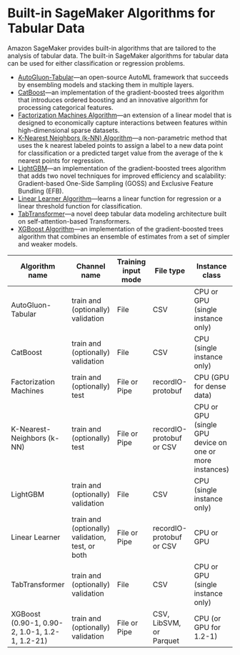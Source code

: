# Built\-in SageMaker Algorithms for Tabular Data<a name="algorithms-tabular"></a>

Amazon SageMaker provides built\-in algorithms that are tailored to the analysis of tabular data\. The built\-in SageMaker algorithms for tabular data can be used for either classification or regression problems\.
+ [AutoGluon\-Tabular](autogluon-tabular.md)—an open\-source AutoML framework that succeeds by ensembling models and stacking them in multiple layers\. 
+ [CatBoost](catboost.md)—an implementation of the gradient\-boosted trees algorithm that introduces ordered boosting and an innovative algorithm for processing categorical features\.
+ [Factorization Machines Algorithm](fact-machines.md)—an extension of a linear model that is designed to economically capture interactions between features within high\-dimensional sparse datasets\.
+ [K\-Nearest Neighbors \(k\-NN\) Algorithm](k-nearest-neighbors.md)—a non\-parametric method that uses the k nearest labeled points to assign a label to a new data point for classification or a predicted target value from the average of the k nearest points for regression\.
+ [LightGBM](lightgbm.md)—an implementation of the gradient\-boosted trees algorithm that adds two novel techniques for improved efficiency and scalability: Gradient\-based One\-Side Sampling \(GOSS\) and Exclusive Feature Bundling \(EFB\)\.
+ [Linear Learner Algorithm](linear-learner.md)—learns a linear function for regression or a linear threshold function for classification\.
+ [TabTransformer](tabtransformer.md)—a novel deep tabular data modeling architecture built on self\-attention\-based Transformers\. 
+ [XGBoost Algorithm](xgboost.md)—an implementation of the gradient\-boosted trees algorithm that combines an ensemble of estimates from a set of simpler and weaker models\.


| Algorithm name | Channel name | Training input mode | File type | Instance class | Parallelizable | 
| --- | --- | --- | --- | --- | --- | 
| AutoGluon\-Tabular | train and \(optionally\) validation | File | CSV | CPU or GPU \(single instance only\) | No | 
| CatBoost | train and \(optionally\) validation | File | CSV | CPU \(single instance only\) | No | 
| Factorization Machines | train and \(optionally\) test | File or Pipe | recordIO\-protobuf | CPU \(GPU for dense data\) | Yes | 
| K\-Nearest\-Neighbors \(k\-NN\) | train and \(optionally\) test | File or Pipe | recordIO\-protobuf or CSV | CPU or GPU \(single GPU device on one or more instances\) | Yes | 
| LightGBM | train and \(optionally\) validation | File | CSV | CPU \(single instance only\) | No | 
| Linear Learner | train and \(optionally\) validation, test, or both | File or Pipe | recordIO\-protobuf or CSV | CPU or GPU | Yes | 
| TabTransformer | train and \(optionally\) validation | File | CSV | CPU or GPU \(single instance only\) | No | 
| XGBoost \(0\.90\-1, 0\.90\-2, 1\.0\-1, 1\.2\-1, 1\.2\-21\) | train and \(optionally\) validation | File or Pipe | CSV, LibSVM, or Parquet | CPU \(or GPU for 1\.2\-1\) | Yes | 